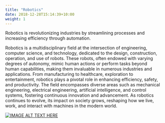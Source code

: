 ```yaml
---
title: "Robotics"
date: 2018-12-28T15:14:39+10:00
weight: 1
---
```


Robotics is revolutionizing industries by streamlining processes and increasing efficiency through automation.
<!--more-->

Robotics is a multidisciplinary field at the intersection of engineering, computer science, and technology, dedicated to the design, construction, operation, and use of robots. These robots, often endowed with varying degrees of autonomy, mimic human actions or perform tasks beyond human capabilities, making them invaluable in numerous industries and applications. From manufacturing to healthcare, exploration to entertainment, robotics plays a pivotal role in enhancing efficiency, safety, and productivity. The field encompasses diverse areas such as mechanical engineering, electrical engineering, artificial intelligence, and control systems, fostering continuous innovation and advancement. As robotics continues to evolve, its impact on society grows, reshaping how we live, work, and interact with machines in the modern world.

[![IMAGE ALT TEXT HERE](http://img.youtube.com/vi/N4b8kD8Ej_c/0.jpg)](http://www.youtube.com/watch?v=N4b8kD8Ej_c)

